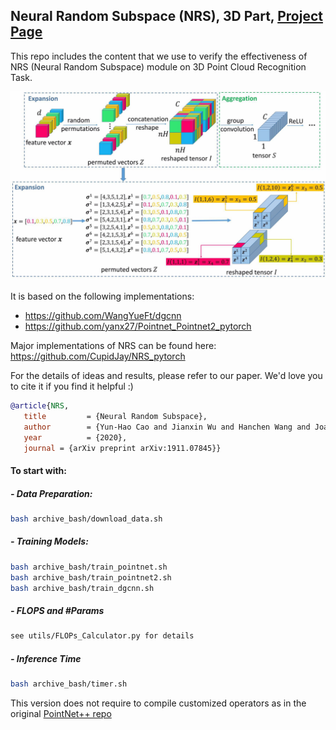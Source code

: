 ## Neural Random Subspace (NRS), 3D Part, [Project Page](https://hansen7.github.io/NRS/)

This repo includes the content that we use to verify the effectiveness of NRS (Neural Random Subspace) module on 3D Point Cloud Recognition Task. 

![NRS-diagram](teaser/NRS-diagram.jpg)



It is based on the following implementations:

- https://github.com/WangYueFt/dgcnn
- https://github.com/yanx27/Pointnet_Pointnet2_pytorch

Major implementations of NRS can be found here: https://github.com/CupidJay/NRS_pytorch



For the details of ideas and results, please refer to our paper. We'd love you to cite it if you find it helpful :)

```bib
@article{NRS,
   title         = {Neural Random Subspace},
   author        = {Yun-Hao Cao and Jianxin Wu and Hanchen Wang and Joan Lasenby},
   year          = {2020},
   journal = {arXiv preprint arXiv:1911.07845}}
```



#### To start with:

##### - Data Preparation:

```bash
bash archive_bash/download_data.sh
```

##### - Training Models:

```bash
bash archive_bash/train_pointnet.sh
bash archive_bash/train_pointnet2.sh
bash archive_bash/train_dgcnn.sh
```

##### - FLOPS and \#Params

```bash
see utils/FLOPs_Calculator.py for details
```

##### - Inference Time

```bash
bash archive_bash/timer.sh
```



This version does not require to compile customized operators as in the original [PointNet++ repo](https://github.com/charlesq34/pointnet2)
